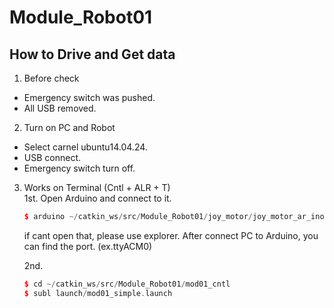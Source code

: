 # Module_Robot01
## How to Drive and Get data
1. Before check
  * Emergency switch was pushed.
  * All USB removed.
2. Turn on PC and Robot
  * Select carnel ubuntu14.04.24.
  * USB connect.
  * Emergency switch turn off.

3. Works on Terminal (Cntl + ALR + T)  
	1st. Open Arduino and connect to it.  
    ```cpp
    $ arduino ~/catkin_ws/src/Module_Robot01/joy_motor/joy_motor_ar_ino/joy_motor_ar_ino.ino
    ```
    if cant open that, please use explorer. After connect PC to Arduino, you can find the port. (ex.ttyACM0)
    
    2nd.
	```cpp
    $ cd ~/catkin_ws/src/Module_Robot01/mod01_cntl
    $ subl launch/mod01_simple.launch
    ```
    


